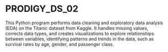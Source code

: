 # PRODIGY_DS_02
This Python program performs data cleaning and exploratory data analysis (EDA) on the Titanic dataset from Kaggle. It handles missing values, corrects data types, and creates visualizations to explore relationships between variables, identifying patterns and trends in the data, such as survival rates by age, gender, and passenger class.
